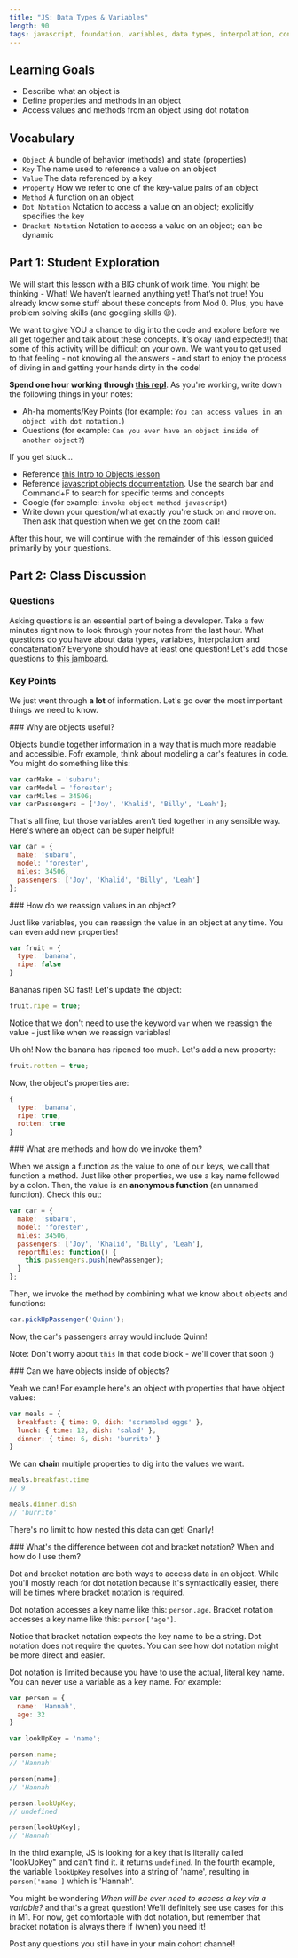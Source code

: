 ```yaml
---
title: "JS: Data Types & Variables"
length: 90
tags: javascript, foundation, variables, data types, interpolation, concatenation
---
```


## Learning Goals

* Describe what an object is
* Define properties and methods in an object
* Access values and methods from an object using dot notation

## Vocabulary

- `Object` A bundle of behavior (methods) and state (properties)
- `Key` The name used to reference a value on an object
- `Value` The data referenced by a key
- `Property` How we refer to one of the key-value pairs of an object
- `Method` A function on an object
- `Dot Notation` Notation to access a value on an object; explicitly specifies the key
- `Bracket Notation` Notation to access a value on an object; can be dynamic

## Part 1: Student Exploration

We will start this lesson with a BIG chunk of work time. You might be thinking - What! We haven’t learned anything yet! That’s not true! You already know some stuff about these concepts from Mod 0. Plus, you have problem solving skills (and googling skills 😉).

We want to give YOU a chance to dig into the code and explore before we all get together and talk about these concepts. It’s okay (and expected!) that some of this activity will be difficult on your own. We want you to get used to that feeling - not knowing all the answers - and start to enjoy the process of diving in and getting your hands dirty in the code!



**Spend one hour working through [this repl](https://replit.com/@kaylaewood/objects#index.js)**. As you're working, write down the following things in your notes:
* Ah-ha moments/Key Points (for example: `You can access values in an object with dot notation.`)
* Questions (for example: `Can you ever have an object inside of another object?`)

If you get stuck...
* Reference [this Intro to Objects lesson](https://frontend.turing.edu/lessons/module-1/js-intro-to-objects.html)
* Reference [javascript objects documentation](https://developer.mozilla.org/en-US/docs/Learn/JavaScript/Objects/Basics).  Use the search bar and Command+F to search for specific terms and concepts
* Google (for example: `invoke object method javascript`)
* Write down your question/what exactly you're stuck on and move on. Then ask that question when we get on the zoom call!

After this hour, we will continue with the remainder of this lesson guided primarily by your questions.

## Part 2: Class Discussion

### Questions

Asking questions is an essential part of being a developer. Take a few minutes right now to look through your notes from the last hour. What questions do you have about data types, variables, interpolation and concatenation? Everyone should have at least one question! Let's add those questions to [this jamboard](https://jamboard.google.com/d/1e3bH0_5I3gb3Jn8pzML9gFH0PelpzzPVZDWVm0nPycA/edit?usp=sharing).

### Key Points

We just went through **a lot** of information. Let's go over the most important things we need to know.  

<section class="answer">
### Why are objects useful?

Objects bundle together information in a way that is much more readable and accessible. Fofr example, think about modeling a car's features in code. You might do something like this:
```js
var carMake = 'subaru';
var carModel = 'forester';
var carMiles = 34506;
var carPassengers = ['Joy', 'Khalid', 'Billy', 'Leah'];
```
That's all fine, but those variables aren’t tied together in any sensible way. Here's where an object can be super helpful!
```js
var car = {
  make: 'subaru',
  model: 'forester',
  miles: 34506,
  passengers: ['Joy', 'Khalid', 'Billy', 'Leah']
};
```
</section>

<section class="answer">
### How do we reassign values in an object?

Just like variables, you can reassign the value in an object at any time. You can even add new properties!
```js
var fruit = {
  type: 'banana',
  ripe: false
}
```
Bananas ripen SO fast! Let's update the object:
```js
fruit.ripe = true;
```
Notice that we don't need to use the keyword `var` when we reassign the value - just like when we reassign variables!  

Uh oh! Now the banana has ripened too much. Let's add a new property:
```js
fruit.rotten = true;
```
Now, the object's properties are:
```js
{
  type: 'banana',
  ripe: true,
  rotten: true
}
```
</section>

<section class="answer">
### What are methods and how do we invoke them?

When we assign a function as the value to one of our keys, we call that function a method. Just like other properties, we use a key name followed by a colon. Then, the value is an **anonymous function** (an unnamed function). Check this out:

```js
var car = {
  make: 'subaru',
  model: 'forester',
  miles: 34506,
  passengers: ['Joy', 'Khalid', 'Billy', 'Leah'],
  reportMiles: function() {
    this.passengers.push(newPassenger);
  }
};
```
Then, we invoke the method by combining what we know about objects and functions:
```js
car.pickUpPassenger('Quinn');
```
Now, the car's passengers array would include Quinn!

Note: Don't worry about `this` in that code block - we'll cover that soon :)
</section>

<section class="answer">
### Can we have objects inside of objects?

Yeah we can! For example here's an object with properties that have object values:
```js
var meals = {
  breakfast: { time: 9, dish: 'scrambled eggs' },
  lunch: { time: 12, dish: 'salad' },
  dinner: { time: 6, dish: 'burrito' }
}
```
We can **chain** multiple properties to dig into the values we want.
```js
meals.breakfast.time
// 9

meals.dinner.dish
// 'burrito'
```
There's no limit to how nested this data can get! Gnarly!
</section>

<section class="answer">
### What's the difference between dot and bracket notation? When and how do I use them?

Dot and bracket notation are both ways to access data in an object. While you'll mostly reach for dot notation because it's syntactically easier, there will be times where bracket notation is required.

Dot notation accesses a key name like this: `person.age`.
Bracket notation accesses a key name like this: `person['age']`.

Notice that bracket notation expects the key name to be a string. Dot notation does not require the quotes. You can see how dot notation might be more direct and easier.

Dot notation is limited because you have to use the actual, literal key name. You can never use a variable as a key name. For example:
```js
var person = {
  name: 'Hannah',
  age: 32
}

var lookUpKey = 'name';

person.name;
// 'Hannah'

person[name];
// 'Hannah'

person.lookUpKey;
// undefined

person[lookUpKey];
// 'Hannah'
```
In the third example, JS is looking for a key that is literally called "lookUpKey" and can't find it. it returns `undefined`. In the fourth example, the variable `lookUpKey` resolves into a string of 'name', resulting in `person['name']` which is 'Hannah'.

You might be wondering *When will be ever need to access a key via a variable?* and that's a great question! We'll definitely see use cases for this in M1. For now, get comfortable with dot notation, but remember that bracket notation is always there if (when) you need it!
</section>



Post any questions you still have in your main cohort channel!
